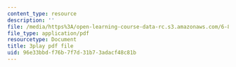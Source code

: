 ```yaml
---
content_type: resource
description: ''
file: /media/https%3A/open-learning-course-data-rc.s3.amazonaws.com/6-890-algorithmic-lower-bounds-fun-with-hardness-proofs-fall-2014/96e33bbdf76b7f7d31b73adacf48c81b_P3YoIxiz6to.pdf
file_type: application/pdf
resourcetype: Document
title: 3play pdf file
uid: 96e33bbd-f76b-7f7d-31b7-3adacf48c81b
---
```

